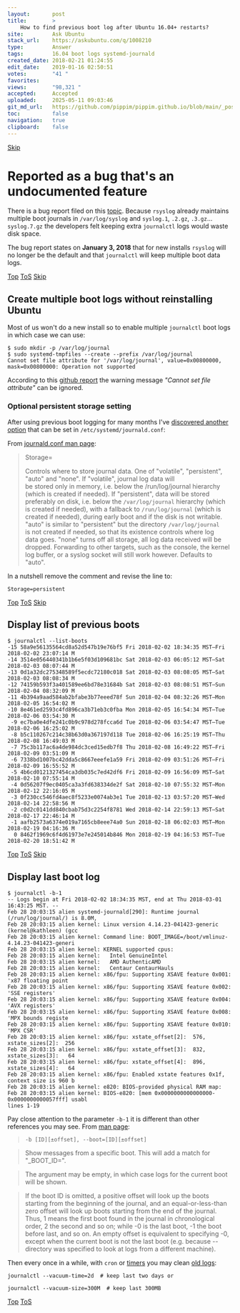```yaml
---
layout:       post
title:        >
    How to find previous boot log after Ubuntu 16.04+ restarts?
site:         Ask Ubuntu
stack_url:    https://askubuntu.com/q/1008210
type:         Answer
tags:         16.04 boot logs systemd-journald
created_date: 2018-02-21 01:24:55
edit_date:    2019-01-16 02:50:51
votes:        "41 "
favorites:    
views:        "98,321 "
accepted:     Accepted
uploaded:     2025-05-11 09:03:46
git_md_url:   https://github.com/pippim/pippim.github.io/blob/main/_posts/2018/2018-02-21-How-to-find-previous-boot-log-after-Ubuntu-16.04_-restarts_.md
toc:          false
navigation:   true
clipboard:    false
---
```



<a id="hdr1"></a>
<div class="hdr-bar">  <a href="#hdr2">Skip</a></div>

# Reported as a bug that's an undocumented feature

There is a bug report filed on this [topic][1]. Because `rsyslog` already maintains multiple boot journals in `/var/log/syslog` and `syslog.1`, `.2.gz`, `.3.gz`... `syslog.7.gz` the developers felt keeping extra `journalctl` logs would waste disk space.

The bug report states on **January 3, 2018** that for new installs `rsyslog` will no longer be the default and that `journalctl` will keep multiple boot data logs.


<a id="hdr2"></a>
<div class="hdr-bar">  <a href="#">Top</a>  <a href="#hdr1">ToS</a>  <a href="#hdr3">Skip</a></div>

## Create multiple boot logs without reinstalling Ubuntu

Most of us won't do a new install so to enable multiple `journalctl` boot logs in which case we can use:

``` 
$ sudo mkdir -p /var/log/journal
$ sudo systemd-tmpfiles --create --prefix /var/log/journal
Cannot set file attribute for '/var/log/journal', value=0x00800000, mask=0x00800000: Operation not supported
```

According to this [github report][2] the warning message *"Cannot set file attribute"* can be ignored.

### Optional persistent storage setting

After using previous boot logging for many months I've [discovered another option][3] that can be set in `/etc/systemd/journald.conf`:

From [journald.conf man page][4]:

> Storage=  
>   
> Controls where to store journal data. One of "volatile", "persistent", "auto" and "none". If "volatile", journal log data will  
> be stored only in memory, i.e. below the /run/log/journal hierarchy  
> (which is created if needed). If "persistent", data will be stored  
> preferably on disk, i.e. below the `/var/log/journal` hierarchy (which  
> is created if needed), with a fallback to `/run/log/journal` (which is  
> created if needed), during early boot and if the disk is not writable.  
> "auto" is similar to "persistent" but the directory `/var/log/journal`  
> is not created if needed, so that its existence controls where log  
> data goes. "none" turns off all storage, all log data received will be  
> dropped. Forwarding to other targets, such as the console, the kernel  
> log buffer, or a syslog socket will still work however. Defaults to  
> "auto".  

In a nutshell remove the comment and revise the line to:

``` 
Storage=persistent
```




<a id="hdr3"></a>
<div class="hdr-bar">  <a href="#">Top</a>  <a href="#hdr2">ToS</a>  <a href="#hdr4">Skip</a></div>

## Display list of previous boots

``` 
$ journalctl --list-boots
-15 58a9e56135564cd8a52d547b19e76bf5 Fri 2018-02-02 18:34:35 MST—Fri 2018-02-02 23:07:14 M
-14 3514e056440341b1b6e5f03d109681bc Sat 2018-02-03 06:05:12 MST—Sat 2018-02-03 08:07:44 M
-13 0d1a32dc275348589f5ecdc72180c018 Sat 2018-02-03 08:08:05 MST—Sat 2018-02-03 08:08:34 M
-12 74159b593f3a401589ee6bd78e31684b Sat 2018-02-03 08:08:51 MST—Sun 2018-02-04 08:32:09 M
-11 4b394a9aad584ab2bfabe3b77eeed78f Sun 2018-02-04 08:32:26 MST—Mon 2018-02-05 16:54:02 M
-10 8e461ed2593c4fd896ca3b71eb3c0fba Mon 2018-02-05 16:54:34 MST—Tue 2018-02-06 03:54:30 M
 -9 ec7ba0e4dfe241c0b9c978d278fcca6d Tue 2018-02-06 03:54:47 MST—Tue 2018-02-06 16:25:02 M
 -8 b5c110267c214c38b63d0a367197d118 Tue 2018-02-06 16:25:19 MST—Thu 2018-02-08 16:49:03 M
 -7 75c3b117ac6a4de984dc3ced15edb7f8 Thu 2018-02-08 16:49:22 MST—Fri 2018-02-09 03:51:09 M
 -6 7338bd1007bc42dda5c8667eeefe1a59 Fri 2018-02-09 03:51:26 MST—Fri 2018-02-09 16:55:52 M
 -5 4b6cd0121327454ca3db035c7ed42df6 Fri 2018-02-09 16:56:09 MST—Sat 2018-02-10 07:55:14 M
 -4 0d56207f9ec0405ca3a3fd638334de2f Sat 2018-02-10 07:55:32 MST—Mon 2018-02-12 22:16:05 M
 -3 0f230cc546fd4aec8f5233e0074ab3e1 Tue 2018-02-13 03:57:20 MST—Wed 2018-02-14 22:58:56 M
 -2 c0d2c0141dd840cbab75d3c2254f8781 Wed 2018-02-14 22:59:13 MST—Sat 2018-02-17 22:46:14 M
 -1 aafb2573a6374e019a7165cb8eee74a0 Sun 2018-02-18 06:02:03 MST—Mon 2018-02-19 04:16:36 M
  0 8462f1969c6f4d61973e7e245014b846 Mon 2018-02-19 04:16:53 MST—Tue 2018-02-20 18:51:42 M
```


<a id="hdr4"></a>
<div class="hdr-bar">  <a href="#">Top</a>  <a href="#hdr3">ToS</a>  <a href="#hdr5">Skip</a></div>

## Display last boot log

``` 
$ journalctl -b-1
-- Logs begin at Fri 2018-02-02 18:34:35 MST, end at Thu 2018-03-01 16:43:25 MST. --
Feb 28 20:03:15 alien systemd-journald[290]: Runtime journal (/run/log/journal/) is 8.0M, 
Feb 28 20:03:15 alien kernel: Linux version 4.14.23-041423-generic (kernel@kathleen) (gcc 
Feb 28 20:03:15 alien kernel: Command line: BOOT_IMAGE=/boot/vmlinuz-4.14.23-041423-generi
Feb 28 20:03:15 alien kernel: KERNEL supported cpus:
Feb 28 20:03:15 alien kernel:   Intel GenuineIntel
Feb 28 20:03:15 alien kernel:   AMD AuthenticAMD
Feb 28 20:03:15 alien kernel:   Centaur CentaurHauls
Feb 28 20:03:15 alien kernel: x86/fpu: Supporting XSAVE feature 0x001: 'x87 floating point
Feb 28 20:03:15 alien kernel: x86/fpu: Supporting XSAVE feature 0x002: 'SSE registers'
Feb 28 20:03:15 alien kernel: x86/fpu: Supporting XSAVE feature 0x004: 'AVX registers'
Feb 28 20:03:15 alien kernel: x86/fpu: Supporting XSAVE feature 0x008: 'MPX bounds registe
Feb 28 20:03:15 alien kernel: x86/fpu: Supporting XSAVE feature 0x010: 'MPX CSR'
Feb 28 20:03:15 alien kernel: x86/fpu: xstate_offset[2]:  576, xstate_sizes[2]:  256
Feb 28 20:03:15 alien kernel: x86/fpu: xstate_offset[3]:  832, xstate_sizes[3]:   64
Feb 28 20:03:15 alien kernel: x86/fpu: xstate_offset[4]:  896, xstate_sizes[4]:   64
Feb 28 20:03:15 alien kernel: x86/fpu: Enabled xstate features 0x1f, context size is 960 b
Feb 28 20:03:15 alien kernel: e820: BIOS-provided physical RAM map:
Feb 28 20:03:15 alien kernel: BIOS-e820: [mem 0x0000000000000000-0x0000000000057fff] usabl
lines 1-19
```

Pay close attention to the parameter `-b-1` it is different than other references you may see. From [man page][5]:

> `-b [ID][±offset], --boot=[ID][±offset]`  

> Show messages from a specific boot. This will add a match for "_BOOT_ID=".  

> The argument may be empty, in which case logs for the current boot will be shown.  

> If the boot ID is omitted, a positive offset will look up the boots starting from the beginning of the journal, and an equal-or-less-than zero offset will look up boots starting from the end of the journal. Thus, 1 means the first boot found in the journal in chronological order, 2 the second and so on; while -0 is the last boot, -1 the boot before last, and so on. An empty offset is equivalent to specifying -0, except when the current boot is not the last boot (e.g. because --directory was specified to look at logs from a different machine).  

Then every once in a while, with `cron` or [timers][6] you may clean [old logs][7]:

``` 
journalctl --vacuum-time=2d  # keep last two days or

journalctl --vacuum-size=300M  # keep last 300MB
```


  [1]: https://bugs.launchpad.net/ubuntu/+source/systemd/+bug/1618188
  [2]: https://github.com/systemd/systemd/issues/5607
  [3]: https://www.freedesktop.org/software/systemd/man/journald.conf.html
  [4]: http://www.freedesktop.org/software/systemd/man/journald.conf.html
  [5]: https://www.freedesktop.org/software/systemd/man/journalctl.html
  [6]: https://www.freedesktop.org/software/systemd/man/systemd.timer.html
  [7]: https://unix.stackexchange.com/a/194058/209677


<a id="hdr5"></a>
<div class="hdr-bar">  <a href="#">Top</a>  <a href="#hdr4">ToS</a></div>

